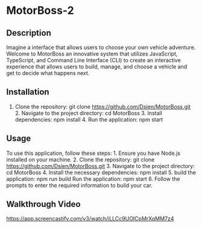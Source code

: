 # MotorBoss-2

## Description
Imagine a interface that allows users to choose your own vehicle adventure. Welcome to MotorBoss an innovative system that utilizes JavaScript, TypeScript, and Command Line Interface (CLI) to create an interactive experience that allows users to build, manage, and choose a vehicle and get to decide what happens next. 

## Installation
1. Clone the repository: git clone https://github.com/Dsien/MotorBoss.git 2. Navigate to the project directory: cd MotorBoss 3. Install dependencies: npm install 4. Run the application: npm start

## Usage
To use this application, follow these steps: 1. Ensure you have Node.js installed on your machine. 2. Clone the repository: git clone https://github.com/Dsien/MotorBoss.git 3. Navigate to the project directory: cd MotorBoss 4. Install the necessary dependencies: npm install 5. build the application: npm run build
Run the application:
npm start 6. Follow the prompts to enter the required information to build your car.

## Walkthrough Video 
https://app.screencastify.com/v3/watch/iLLCc9UOICpMrXqMM7z4